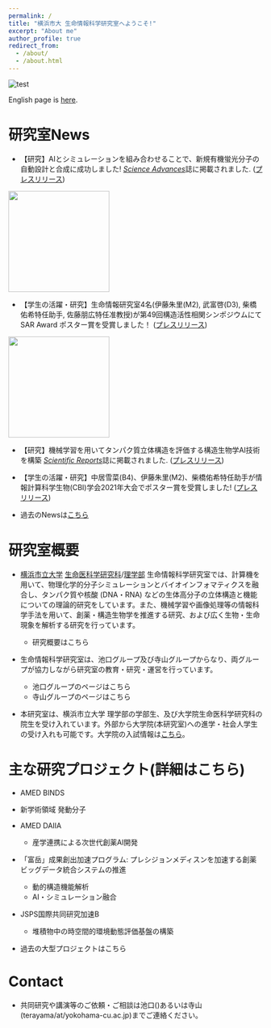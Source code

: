 ```yaml
---
permalink: /
title: "横浜市大 生命情報科学研究室へようこそ!"
excerpt: "About me"
author_profile: true
redirect_from: 
  - /about/
  - /about.html
---
```


![test](https://github.com/ycu-iil/cls-lab.jp.github.io/blob/master/images/about_image.jpg?raw=true)


English page is [here](https://ycu-iil.github.io/cls-lab.en.github.io/).

# 研究室News

- 【研究】AIとシミュレーションを組み合わせることで、新規有機蛍光分子の自動設計と合成に成功しました! [*Science Advances*](https://www.science.org/doi/10.1126/sciadv.abj3906)誌に掲載されました. ([プレスリリース](https://www.yokohama-cu.ac.jp/news/2021/20220310terayama.html)) <br>
<img src="https://github.com/ycu-iil/cls-lab.jp.github.io/blob/master/images/Sci_Adv_2022.jpg?raw=true" width="200">

- 【学生の活躍・研究】生命情報研究室4名(伊藤朱里(M2), 武富啓(D3), 柴橋佑希特任助手, 佐藤朋広特任准教授)が第49回構造活性相関シンポジウムにて SAR Award ポスター賞を受賞しました！ ([プレスリリース](http://www.tsurumi.yokohama-cu.ac.jp/news/20220114_ito_taketomi_shibahashi_sato.html))<br>
<img src="https://github.com/ycu-iil/cls-lab.jp.github.io/blob/master/images/qsar2021_4.jpg?raw=true" width="200">

- 【研究】機械学習を用いてタンパク質立体構造を評価する構造生物学AI技術を構築 [*Scientific Reports*](https://www.nature.com/articles/s41598-021-02948-y)誌に掲載されました. ([プレスリリース](https://www.yokohama-cu.ac.jp/news/2021/202112ikeguchi_scirep.html))

- 【学生の活躍・研究】中居雪菜(B4)、伊藤朱里(M2)、柴橋佑希特任助手が情報計算科学生物(CBI)学会2021年大会でポスター賞を受賞しました! ([プレスリリース](http://www.tsurumi.yokohama-cu.ac.jp/news/20211126_ito_nakai_shibahashi.html))

- 過去のNewsは[こちら]()

# 研究室概要
- [横浜市立大学](https://www.yokohama-cu.ac.jp) [生命医科学研究科](http://www.tsurumi.yokohama-cu.ac.jp/index.html)/[理学部](https://www.yokohama-cu.ac.jp/academics/science/index.html) 生命情報科学研究室では、計算機を用いて、物理化学的分子シミュレーションとバイオインフォマティクスを融合し、タンパク質や核酸 (DNA・RNA) などの生体高分子の立体構造と機能についての理論的研究をしています。また、機械学習や画像処理等の情報科学手法を用いて、創薬・構造生物学を推進する研究、および広く生物・生命現象を解析する研究を行っています。

  - 研究概要はこちら

- 生命情報科学研究室は、池口グループ及び寺山グループからなり、両グループが協力しながら研究室の教育・研究・運営を行っています。
  - 池口グループのページはこちら
  - 寺山グループのページはこちら

- 本研究室は、横浜市立大学 理学部の学部生、及び大学院生命医科学研究科の院生を受け入れています。外部から大学院(本研究室)への進学・社会人学生の受け入れも可能です。大学院の入試情報は[こちら](http://www.tsurumi.yokohama-cu.ac.jp/admis/index.html)。




# 主な研究プロジェクト(詳細はこちら)

- AMED BINDS

- 新学術領域 発動分子

- AMED DAIIA
  - 産学連携による次世代創薬AI開発

- 「富岳」成果創出加速プログラム: プレシジョンメディスンを加速する創薬ビッグデータ統合システムの推進
  - 動的構造機能解析
  - AI・シミュレーション融合

- JSPS国際共同研究加速B
  - 堆積物中の時空間的環境動態評価基盤の構築

- 過去の大型プロジェクトはこちら

#  Contact

  - 共同研究や講演等のご依頼・ご相談は池口()あるいは寺山(terayama/at/yokohama-cu.ac.jp)までご連絡ください。
